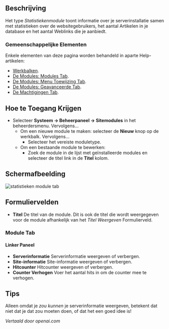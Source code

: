 <!-- Filename: Help4.x:Site_Modules:_Statistics  / Display title: Modules: Statistiek -->

## Beschrijving

Het type *Statistiekenmodule* toont informatie over je serverinstallatie samen met statistieken over de websitegebruikers, het aantal Artikelen in je database en het aantal Weblinks die je aanbiedt.

### Gemeenschappelijke Elementen

Enkele elementen van deze pagina worden behandeld in aparte Help-artikelen:

* [Werkbalken](jdocmanual?article=help/common-elements/toolbars).
* [De Modules: Modules Tab](jdocmanual?article=help/modules/modules-module-tab).
* [De Modules: Menu Toewijzing Tab](jdocmanual?article=help/modules/modules-menu-assignment-tab).
* [De Modules: Geavanceerde Tab](jdocmanual?article=help/modules/modules-advanced-tab).
* [De Machtigingen Tab](jdocmanual?article=help/common-elements/edit-permissions).

## Hoe te Toegang Krijgen

- Selecteer **Systeem → Beheerpaneel → Sitemodules** in het
  beheerdersmenu. Vervolgens...
  - Om een nieuwe module te maken: selecteer de **Nieuw** knop op de werkbalk. Vervolgens...
    - Selecteer het vereiste moduletype.
  - Om een bestaande module te bewerken:
    - Zoek de module in de lijst met geïnstalleerde modules en selecteer de
      titel link in de **Titel** kolom.

## Schermafbeelding

![statistieken module tab](../../../nl/images/modules-site/modules-statistics-module-tab.png)

## Formuliervelden

- **Titel** De titel van de module. Dit is ook de titel die wordt weergegeven
  voor de module afhankelijk van het *Titel Weergeven* Formulierveld.

### Module Tab

#### Linker Paneel

- **Serverinformatie** Serverinformatie weergeven of verbergen.
- **Site-informatie** Site-informatie weergeven of verbergen.
- **Hitcounter** Hitcounter weergeven of verbergen.
- **Counter Verhogen** Voer het aantal hits in om de counter mee te verhogen.

## Tips

Alleen omdat je *zou kunnen* je serverinformatie weergeven, betekent dat niet
dat je dat zou moeten doen, of dat het een goed idee is!

*Vertaald door openai.com*

